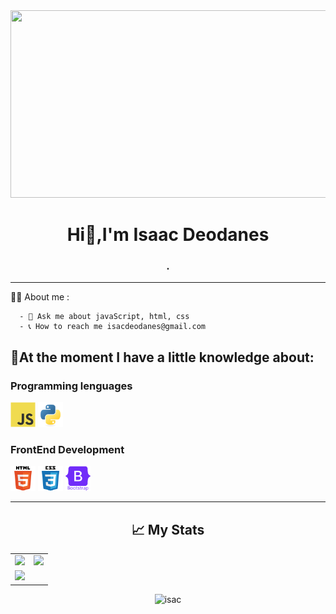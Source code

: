 
  <div align="center">
        <img src="https://aleduran.com/wp-content/uploads/lenguajes-programacion-top.gif" width="600" height="300" alt="">
        <h1 align="center">Hi👋,I'm Isaac Deodanes</h1>
        <h3 align="center">.</h3>
  </div>
  <hr>
  <div>
    🧑‍💻 About me :

      - 📝 Ask me about javaScript, html, css
      - 📞 How to reach me isacdeodanes@gmail.com
  </div>
<div>
        <h2>📝At the moment I have a little knowledge about:</h2>
        <div>
            <h3>Programming lenguages</h3>
            <img src="https://raw.githubusercontent.com/devicons/devicon/master/icons/javascript/javascript-original.svg" alt="javascript" width="40" height="40" />
            <img src="https://raw.githubusercontent.com/devicons/devicon/master/icons/python/python-original.svg" alt="python" width="40" height="40" />
        </div>
        <div>
            <h3>FrontEnd Development</h3>
            <img src="https://raw.githubusercontent.com/devicons/devicon/master/icons/html5/html5-original-wordmark.svg" alt="html5" width="40" height="40" />
            <img src="https://raw.githubusercontent.com/devicons/devicon/master/icons/css3/css3-original-wordmark.svg" alt="css3" width="40" height="40" />
            <img src="https://raw.githubusercontent.com/devicons/devicon/master/icons/bootstrap/bootstrap-plain-wordmark.svg" alt="bootstrap" width="40" height="40"/>
        </div>
</div>
<hr>
<h2 align="center">📈 My Stats</h2>
<table>
    <tr>
        <td><img src="https://github-readme-stats.vercel.app/api?username=isac-deodanes&theme=midnight-purple&show_icons=true&hide_border=true&count_private=true" /></td>
        <td><img src="https://github-readme-streak-stats.herokuapp.com/?user=isac-deodanes&theme=midnight-purple&hide_border=true" /></td>
    </tr> 
    <tr>
        <td colspan="2"><img src="https://github-readme-stats.vercel.app/api/top-langs/?username=isac-deodanes&theme=midnight-purple&show_icons=true&hide_border=true&layout=compact" /></td>
    </tr>
</table>
<p align="center"> 
   <img src="https://komarev.com/ghpvc/?username=isac-deodanes&label=Profile%20views&color=0e75b6&style=flat" alt="isac" /> 
</p>
